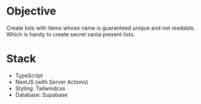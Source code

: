 # Objective 
Create lists with items whose name is guaranteed unique and not readable. 
Which is handy to create secret santa present lists.

# Stack
- TypeScript
- NextJS (with Server Actions)
- Styling: Tailwindcss
- Database: Supabase